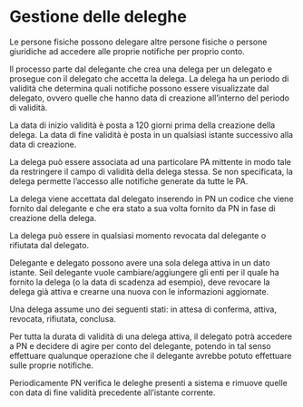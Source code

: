 # Gestione delle deleghe

Le persone fisiche possono delegare altre persone fisiche o persone giuridiche ad accedere alle proprie notifiche per proprio conto.

Il processo parte dal delegante che crea una delega per un delegato e prosegue con il delegato che accetta la delega. La delega ha un periodo di validità che determina quali notifiche possono essere visualizzate dal delegato, ovvero quelle che hanno data di creazione all’interno del periodo di validità.

La data di inizio validità è posta a 120 giorni prima della creazione della delega. La data di fine validità è posta in un qualsiasi istante successivo alla data di creazione.

La delega può essere associata ad una particolare PA mittente in modo tale da restringere il campo di validità della delega stessa. Se non specificata, la delega permette l’accesso alle notifiche generate da tutte le PA.

La delega viene accettata dal delegato inserendo in PN un codice che viene fornito dal delegante e che era stato a sua volta fornito da PN in fase di creazione della delega.

La delega può essere in qualsiasi momento revocata dal delegante o rifiutata dal delegato.

Delegante e delegato possono avere una sola delega attiva in un dato istante. Seil delegante vuole cambiare/aggiungere gli enti per il quale ha fornito la delega (o la data di scadenza ad esempio), deve revocare la delega già attiva e crearne una nuova con le informazioni aggiornate.

Una delega assume uno dei seguenti stati: in attesa di conferma, attiva, revocata, rifiutata, conclusa.

Per tutta la durata di validità di una delega attiva, il delegato potrà accedere a PN e decidere di agire per conto del delegante, potendo in tal senso effettuare qualunque operazione che il delegante avrebbe potuto effettuare sulle proprie notifiche.

Periodicamente PN verifica le deleghe presenti a sistema e rimuove quelle con data di fine validità precedente all’istante corrente.
